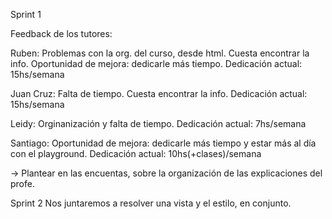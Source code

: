 Sprint 1

Feedback de los tutores:

Ruben:
Problemas con la org. del curso, desde html.
Cuesta encontrar la info.
Oportunidad de mejora: dedicarle más tiempo.
Dedicación actual: 15hs/semana

Juan Cruz:
Falta de tiempo.
Cuesta encontrar la info.
Dedicación actual: 15hs/semana

Leidy:
Orginanización y falta de tiempo.
Dedicación actual: 7hs/semana

Santiago:
Oportunidad de mejora: dedicarle más tiempo y estar más al día con el playground.
Dedicación actual: 10hs(+clases)/semana

-> Plantear en las encuentas, sobre la organización de las explicaciones
del profe.

Sprint 2
Nos juntaremos a resolver una vista y el estilo, en conjunto.
